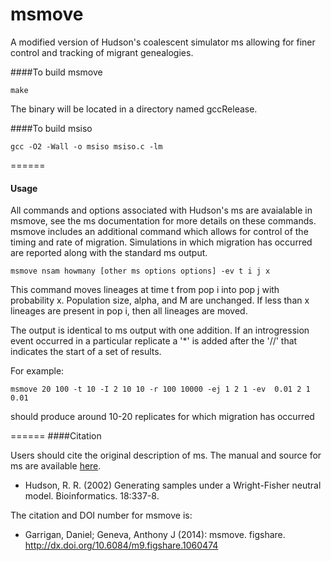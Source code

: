msmove
======

A modified version of Hudson's coalescent simulator ms allowing for finer control and tracking of migrant genealogies.

####To build msmove
```
make
```
The binary will be located in a directory named gccRelease.

####To build msiso
```
gcc -O2 -Wall -o msiso msiso.c -lm
```
======

#### Usage

All commands and options associated with Hudson's ms are avaialable in msmove, see the ms documentation for more details on these commands. msmove includes an additional command which allows for control of the timing and rate of migration. Simulations in which migration has occurred are reported along with the standard ms output.

```
msmove nsam howmany [other ms options options] -ev t i j x
```
This command moves lineages at time t from pop i into pop j with probability x. Population size, alpha, and M are unchanged. If less than x lineages are present in pop i, then all lineages are moved.

The output is identical to ms output with one addition. If an introgression event occurred in a particular replicate a '*' is added after the '//' that indicates the start of a set of results. 

For example:
```
msmove 20 100 -t 10 -I 2 10 10 -r 100 10000 -ej 1 2 1 -ev  0.01 2 1 0.01
```

should produce around 10-20 replicates for which migration has occurred

======
####Citation

Users should cite the original description of ms. The manual and source for ms are available [here](https://webshare.uchicago.edu/xythoswfs/webview/fileManager?stk=7EB767DDE194BCF&entryName=%2Fusers%2Frhudson1%2FPublic%2Fms.folder&msgStatus=).   
   * Hudson, R. R. (2002) Generating samples under a Wright-Fisher neutral model. Bioinformatics. 18:337-8.

The citation and  DOI number for msmove is:   
  * Garrigan, Daniel; Geneva, Anthony J (2014): msmove. figshare. http://dx.doi.org/10.6084/m9.figshare.1060474
